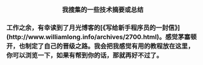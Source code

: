<h3 align="center">我搜集的一些技术摘要或总结<h3>
<p>  工作之余，有幸读到了月光博客的<a>[《写给新手程序员的一封信》](http://www.williamlong.info/archives/2700.html)</a>。感觉茅塞顿开，也制定了自己的晋级之路。我会把我感觉有用的教程放在这里，你可以浏览一下，如果有帮到你的话，那就再好不过了。</p>
